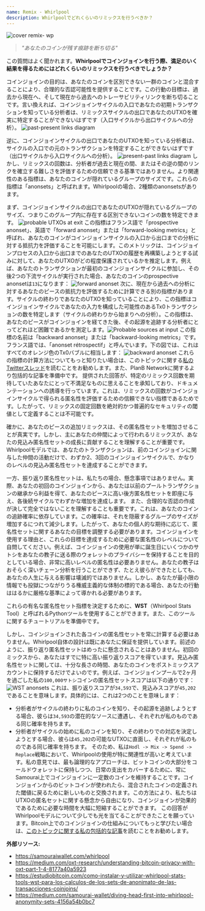 ```yaml
---
name: Remix - Whirlpool
description: Whirlpoolでどれくらいのリミックスを行うべきか？
---
```

![cover remix- wp](assets/cover.webp)

> *"あなたのコインが残す痕跡を断ち切る"*

この質問はよく聞かれます。**Whirlpoolでコインジョインを行う際、満足のいく結果を得るためにはどれくらいのリミックスを行うべきでしょうか？**

コインジョインの目的は、あなたのコインを区別できない一群のコインと混合することにより、合理的な否認可能性を提供することです。この行動の目標は、過去から現在へ、そして現在から過去へのトレーサビリティリンクを断ち切ることです。言い換えれば、コインジョインサイクルの入口であなたの初期トランザクションを知っている分析者は、リミックスサイクルの出口であなたのUTXOを確実に特定することができないはずです（入口サイクルから出口サイクルへの分析）。
![past-present links diagram](assets/en/1.webp)

逆に、コインジョインサイクルの出口であなたのUTXOを知っている分析者は、サイクルの入口での元のトランザクションを特定することができないはずです（出口サイクルから入口サイクルへの分析）。
![present-past links diagram](assets/en/2.webp)
しかし、リミックスの回数は、分析者が過去と現在の間、またはその逆の間のリンクを確立する難しさを評価するための信頼できる基準ではありません。より関連性のある指標は、あなたのコインが隠れているグループのサイズです。これらの指標は「anonsets」と呼ばれます。Whirlpoolの場合、2種類のanonsetsがあります。

まず、コインジョインサイクルの出口であなたのUTXOが隠れているグループのサイズ、つまりこのグループ内に存在する区別できないコインの数を特定できます。
![probable UTXOs at exit](assets/en/3.webp)
この指標はフランス語で「prospective anonset」、英語で「forward anonset」または「forward-looking metrics」と呼ばれ、あなたのコインがコインジョインサイクルの入口から出口までの分析に対する抵抗力を評価することを可能にします。このメトリックは、コインジョインプロセスの入口から出口までのあなたのUTXOの履歴を再構築しようとする試みに対して、あなたのUTXOがどの程度保護されているかを推定します。例えば、あなたのトランザクションが最初のコインジョインサイクルに参加し、その後2つの下流サイクルが実行された場合、あなたのコインのprospective anonsetは`13`になります：
![forward anonset](assets/en/4.webp)
次に、現在から過去への分析に対するあなたのピースの抵抗力を評価するために計算できる別の指標があります。サイクルの終わりであなたのUTXOを知っていることにより、この指標はコインジョインサイクルであなたの入力を構成した可能性のあるTx0トランザクションの数を特定します（サイクルの終わりから始まりへの分析）。この指標は、あなたのピースがコインジョインを経てきた後、その起源を追跡する分析者にとってどれほど困難であるかを測定します。![Probable sources at input](assets/en/5.webp)
この指標の名前は「backward anonset」または「backward-looking metrics」です。フランス語では、「anonset rétrospectif」と呼んでいます。下の図では、これはすべてのオレンジ色のTx0バブルに相当します：
![backward anonset](assets/en/6.webp)
これらの指標の計算方法についてもっと知りたい場合は、このトピックに関する[私のTwitterスレッド](https://twitter.com/Loic_Pandul/status/1550850558147395585?s=20)を読むことをお勧めします。また、PlanB Networkに関するより包括的な記事を準備中です。
提供された回答が、特定のリミックス回数を期待していたあなたにとって不満足なものに思えることを承知しており、ドキュメンテーションへの誘導を行っています。これは、リミックスの回数がコインジョインサイクルで得られる匿名性を評価するための信頼できない指標であるためです。したがって、リミックスの固定回数を絶対的かつ普遍的なセキュリティの閾値として定義することは不可能です。

確かに、あなたのピースの追加リミックスは、その匿名性セットを増加させることが真実です。しかし、主にあなたの仲間によって行われるリミックスが、あなたの見込み匿名性セットの成長に貢献することを理解することが重要です。Whirlpoolモデルでは、あなたのトランザクションは、前のコインジョインに関与した仲間の活動だけで、わずか2、3回のコインジョインサイクルで、かなりのレベルの見込み匿名性セットを達成することができます。

一方、振り返り匿名性セットは、私たちの場合、懸念事項ではありません。実際、あなたの初回のコインジョインから、あなたは以前のプールトランザクションの継承から利益を得て、あなたのピースに高い後方匿名性セットを即座に与え、各後続サイクルでわずかな増加を達成します。
また、合理的な否認の作成が決して完全ではないことを理解することも重要です。これは、あなたのコインの追跡確率に依存しています。この確率は、それを隠蔽するグループのサイズが増加するにつれて減少します。したがって、あなたの個人的な期待に応じて、匿名性セットに関するあなたの目標を調整する必要があります。コインジョインを使用する理由と、これらの目標を達成するために必要な匿名性のレベルについて自問してください。例えば、コインジョインの使用が単に誕生日にいくつかのサトシをあなたの教子に送る際のウォレットのプライバシーを保持することを目的としている場合、非常に高いレベルの匿名性は必要ありません。あなたの教子はおそらく深いチェーン分析を行うことができず、たとえ彼らができたとしても、あなたの人生に与える影響は壊滅的ではありません。しかし、あなたが最小限の情報でも投獄につながりうる権威主義的な体制の標的である場合、あなたの行動ははるかに厳格な基準によって導かれる必要があります。

これらの有名な匿名性セット指標を決定するために、**WST**（Whirlpool Stats Tool）と呼ばれるPythonツールを使用することができます。また、このツールに関するチュートリアルを準備中です。

しかし、コインジョインされた各コインの匿名性セットを常に計算する必要はありません。Whirlpool自体の設計は既にあなたに保証を提供しています。前述のように、振り返り匿名性セットはめったに懸念されることはありません。初回のミックスから、あなたはすでに特に高い振り返りスコアを得ています。見込み匿名性セットに関しては、十分な長さの時間、あなたのコインをポストミックスアカウントに保持するだけでよいのです。例えば、コインジョインプールで2ヶ月を過ごした私の`100,000サトシ`コインの匿名性セットスコアは以下の通りです：
![WST anonsets](assets/en/7.webp)
これは、振り返りスコアが`34,593`で、見込みスコアが`45,202`であることを意味します。具体的には、これは2つのことを意味します：
- 分析者がサイクルの終わりに私のコインを知り、その起源を追跡しようとする場合、彼らは`34,593`の潜在的なソースに遭遇し、それぞれが私のものである同じ確率を持ちます。
- 分析者がサイクルの始めに私のコインを知り、その終わりでの対応を決定しようとする場合、彼らは`45,202`の可能なUTXOに直面し、それぞれが私のものである同じ確率を持ちます。
そのため、私は`Hodl -> Mix -> Spend -> Replace`戦略において、Whirlpoolの使用が特に関連性が高いと考えています。私の意見では、最も論理的なアプローチは、ビットコインの大部分をコールドウォレットに保持しつつ、日常の支出をカバーするために、常にSamourai上でコインジョインに一定数のコインを維持することです。コインジョインからのビットコインが使われたら、混合されたコインの定義された閾値に戻るために新しいものと交換されます。この方法により、私たちはUTXOの匿名セットに関する懸念から自由になり、コインジョインが効果的であるために必要な時間を大幅に短縮することができます。
この回答がWhirlpoolモデルについて少しでも光を当てることができたことを願っています。Bitcoin上でのコインジョインの仕組みについてもっと学びたい場合は、[このトピックに関する私の包括的な記事](https://planb.network/tutorials/privacy/coinjoin-dojo)を読むことをお勧めします。

**外部リソース:**
- https://samouraiwallet.com/whirlpool
- https://medium.com/oxt-research/understanding-bitcoin-privacy-with-oxt-part-1-4-8177a40a5923
- https://estudiobitcoin.com/como-instalar-y-utilizar-whirlpool-stats-tools-wst-para-los-calculos-de-los-sets-de-anonimato-de-las-transacciones-coinjoins/
- https://medium.com/samourai-wallet/diving-head-first-into-whirlpool-anonymity-sets-4156a54b0bc7